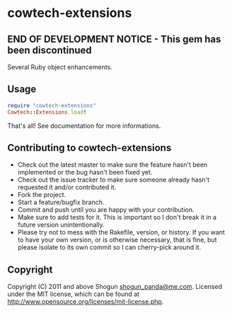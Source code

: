 # cowtech-extensions

## END OF DEVELOPMENT NOTICE - This gem has been discontinued

Several Ruby object enhancements.

## Usage

```ruby
require "cowtech-extensions"
Cowtech::Extensions.load!
```

That's all!
See documentation for more informations.

## Contributing to cowtech-extensions

- Check out the latest master to make sure the feature hasn't been implemented or the bug hasn't been fixed yet.
- Check out the issue tracker to make sure someone already hasn't requested it and/or contributed it.
- Fork the project.
- Start a feature/bugfix branch.
- Commit and push until you are happy with your contribution.
- Make sure to add tests for it. This is important so I don't break it in a future version unintentionally.
- Please try not to mess with the Rakefile, version, or history. If you want to have your own version, or is otherwise necessary, that is fine, but please isolate to its own commit so I can cherry-pick around it.

## Copyright

Copyright (C) 2011 and above Shogun <shogun_panda@me.com>.
Licensed under the MIT license, which can be found at http://www.opensource.org/licenses/mit-license.php.

